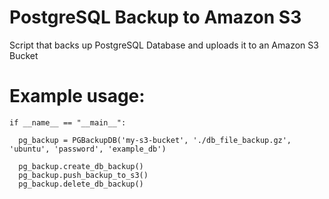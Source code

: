 # PostgreSQL Backup to Amazon S3
Script that backs up PostgreSQL Database and uploads it to an Amazon S3 Bucket

# Example usage:

    if __name__ == "__main__":

      pg_backup = PGBackupDB('my-s3-bucket', './db_file_backup.gz', 'ubuntu', 'password', 'example_db')

      pg_backup.create_db_backup()
      pg_backup.push_backup_to_s3()
      pg_backup.delete_db_backup()
